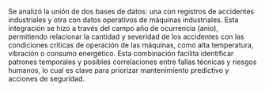 Se analizó la unión de dos bases de datos: una con registros de accidentes industriales y otra con datos operativos de máquinas industriales. Esta integración se hizo a través del campo año de ocurrencia (anio), permitiendo relacionar la cantidad y severidad de los accidentes con las condiciones críticas de operación de las máquinas, como alta temperatura, vibración o consumo energético. Esta combinación facilita identificar patrones temporales y posibles correlaciones entre fallas técnicas y riesgos humanos, lo cual es clave para priorizar mantenimiento predictivo y acciones de seguridad.

